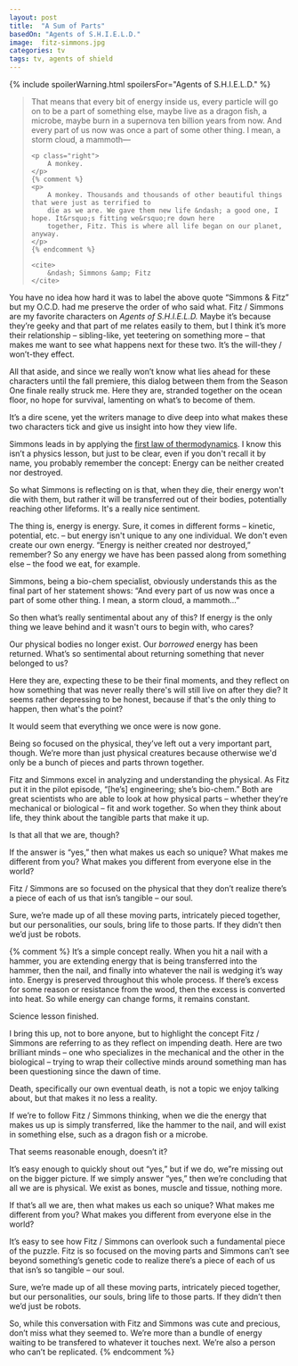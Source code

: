 ```yaml
---
layout: post
title:  "A Sum of Parts"
basedOn: "Agents of S.H.I.E.L.D."
image:  fitz-simmons.jpg
categories: tv
tags: tv, agents of shield
---
```


{% include spoilerWarning.html spoilersFor="Agents of S.H.I.E.L.D." %}

<blockquote>
    <p>
        That means that every bit of energy inside us, every particle will go on to be a part of 
        something else, maybe live as a dragon fish, a microbe, maybe burn in a supernova ten 
        billion years from now. And every part of us now was once a part of some other thing. 
        I mean, a storm cloud, a mammoth&mdash;
    </p>

    <p class="right">
        A monkey.
    </p>
    {% comment %}
    <p>
        A monkey. Thousands and thousands of other beautiful things that were just as terrified to 
        die as we are. We gave them new life &ndash; a good one, I hope. It&rsquo;s fitting we&rsquo;re down here 
        together, Fitz. This is where all life began on our planet, anyway. 
    </p>
    {% endcomment %}

    <cite>
        &ndash; Simmons &amp; Fitz
    </cite>
</blockquote>

You have no idea how hard it was to label the above quote &ldquo;Simmons &amp; Fitz&rdquo; but my O.C.D. had me preserve the order of who said what. Fitz / Simmons are my favorite characters on <i>Agents of S.H.I.E.L.D.</i> Maybe it&rsquo;s because they&rsquo;re geeky and that part of me relates easily to them, but I think it&rsquo;s more their relationship &ndash; sibling-like, yet teetering on something more &ndash; that makes me want to see what happens next for these two. It&rsquo;s the will-they / won&rsquo;t-they effect.

All that aside, and since we really won&rsquo;t know what lies ahead for these characters until the fall premiere, this dialog between them from the Season One finale really struck me. Here they are, stranded together on the ocean floor, no hope for survival, lamenting on what&rsquo;s to become of them.

It&rsquo;s a dire scene, yet the writers manage to dive deep into what makes these two characters tick and give us insight into how they view life.

Simmons leads in by applying the <a href="http://en.wikipedia.org/wiki/First_law_of_thermodynamics" target="_blank">first law of thermodynamics</a>. I know this isn&rsquo;t a physics lesson, but just to be clear, even if you don't recall it by name, you probably remember the concept: Energy can be neither created nor destroyed.

So what Simmons is reflecting on is that, when they die, their energy won't die with them, but rather it will be transferred out of their bodies, potentially reaching other lifeforms. It's a really nice sentiment.

The thing is, energy is energy. Sure, it comes in different forms &ndash; kinetic, potential, etc. &ndash; but energy isn't unique to any one individual. We don't even create our own energy. &ldquo;Energy is neither created nor destroyed,&rdquo; remember? So any energy we have has been passed along from something else &ndash; the food we eat, for example.

Simmons, being a bio-chem specialist, obviously understands this as the final part of her statement shows: &ldquo;And every part of us now was once a part of some other thing. I mean, a storm cloud, a mammoth&hellip;&rdquo;

So then what&rsquo;s really sentimental about any of this? If energy is the only thing we leave behind and it wasn't ours to begin with, who cares?

Our physical bodies no longer exist. Our <i>borrowed</i> energy has been returned. What&rsquo;s so sentimental about returning something that never belonged to us?

Here they are, expecting these to be their final moments, and they reflect on how something that was never really there's will still live on after they die? It seems rather depressing to be honest, because if that's the only thing to happen, then what's the point?

It would seem that everything we once were is now gone.

Being so focused on the physical, they&rsquo;ve left out a very important part, though. We&rsquo;re more than just physical creatures because otherwise we'd only be a bunch of pieces and parts thrown together.







Fitz and Simmons excel in analyzing and understanding the physical. As Fitz put it in the pilot episode, &ldquo;[he&rsquo;s] engineering; she&rsquo;s bio-chem.&rdquo; Both are great scientists who are able to look at how physical parts &ndash; whether they&rsquo;re mechanical or biological &ndash; fit and work together. So when they think about life, they think about the tangible parts that make it up.


Is that all that we are, though?

If the answer is &ldquo;yes,&rdquo; then what makes us each so unique? What makes me different from you? What makes you different from everyone else in the world?

Fitz / Simmons are so focused on the physical that they don&rsquo;t realize there&rsquo;s a piece of each of us that isn&rsquo;s tangible &ndash; our soul.

Sure, we&rsquo;re made up of all these moving parts, intricately pieced together, but our personalities, our souls, bring life to those parts. If they didn&rsquo;t then we&rsquo;d just be robots.



{% comment %}
It&rsquo;s a simple concept really. When you hit a nail with a hammer, you are extending energy that is being transferred into the hammer, then the nail, and finally into whatever the nail is wedging it&rsquo;s way into. Energy is preserved throughout this whole process. If there&rsquo;s excess for some reason or resistance from the wood, then the excess is converted into heat. So while energy can change forms, it remains constant.

Science lesson finished.

I bring this up, not to bore anyone, but to highlight the concept Fitz / Simmons are referring to as they reflect on  impending death. Here are two brilliant minds &ndash; one who specializes in the mechanical and the other in the biological &ndash; trying to wrap their collective minds around something man has been questioning since the dawn of time.

Death, specifically our own eventual death, is not a topic we enjoy talking about, but that makes it no less a reality.

If we&rsquo;re to follow Fitz / Simmons thinking, when we die the energy that makes us up is simply transferred, like the hammer to the nail, and will exist in something else, such as a dragon fish or a microbe.

That seems reasonable enough, doesn&rsquo;t it?

It&rsquo;s easy enough to quickly shout out &ldquo;yes,&rdquo; but if we do, we&rdquo;re missing out on the bigger picture. If we simply answer &ldquo;yes,&rdquo; then we&rsquo;re concluding that all we are is physical. We exist as bones, muscle and tissue, nothing more.

If that&rsquo;s all we are, then what makes us each so unique? What makes me different from you? What makes you different from everyone else in the world?

It&rsquo;s easy to see how Fitz / Simmons can overlook such a fundamental piece of the puzzle. Fitz is so focused on the moving parts and Simmons can&rsquo;t see beyond something&rsquo;s genetic code to realize there&rsquo;s a piece of each of us that isn&rsquo;s so tangible &ndash; our soul.

Sure, we&rsquo;re made up of all these moving parts, intricately pieced together, but our personalities, our souls, bring life to those parts. If they didn&rsquo;t then we&rsquo;d just be robots.

So, while this conversation with Fitz and Simmons was cute and precious, don&rsquo;t miss what they seemed to. We&rsquo;re more than a bundle of energy waiting to be transfered to whatever it touches next. We&rsquo;re also a person who can&rsquo;t be replicated.
{% endcomment %}


